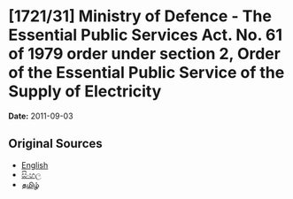 # [1721/31] Ministry of Defence - The Essential Public Services Act. No. 61 of 1979 order under section 2, Order of the Essential Public Service of the Supply of Electricity

**Date:** 2011-09-03

## Original Sources

- [English](https://documents.gov.lk/view/extra-gazettes/2011/9/1721-31_E.pdf)
- [සිංහල](https://documents.gov.lk/view/extra-gazettes/2011/9/1721-31_S.pdf)
- [தமிழ்](https://documents.gov.lk/view/extra-gazettes/2011/9/1721-31_T.pdf)
